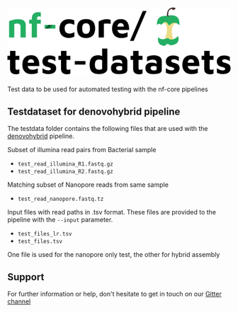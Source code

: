 # ![nfcore/test-datasets](docs/images/test-datasets_logo.png)
Test data to be used for automated testing with the nf-core pipelines

## Testdataset for denovohybrid pipeline

The testdata folder contains the following files that are used with the [denovohybrid](https://github.com/nf-core/denovohybrid) pipeline.

Subset of illumina read pairs from Bacterial sample

- `test_read_illumina_R1.fastq.gz` 
- `test_read_illumina_R2.fastq.gz` 

Matching subset of Nanopore reads from same sample

- `test_read_nanopore.fastq.tz`

Input files with read paths in .tsv format. These files are provided to the pipeline with the `--input` parameter. 

- `test_files_lr.tsv`
- `test_files.tsv`

One file is used for the nanopore only test, the other for hybrid assembly

## Support

For further information or help, don't hesitate to get in touch on our [Gitter channel](https://gitter.im/nf-core/Lobby)
